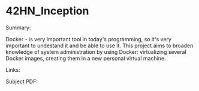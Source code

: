 # 42HN_Inception
Summary:

Docker - is very important tool in today's programming, so it's very important to undestand it and be able to use it. This project aims to broaden knowledge of system administration by using Docker: virtualizing several Docker images, creating them in a new personal virtual machine.

Links:

Subject PDF: 
